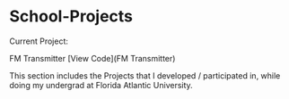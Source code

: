# School-Projects

Current Project:

FM Transmitter [View Code](FM Transmitter)

This section includes the Projects that I developed / participated in, while doing my undergrad at Florida Atlantic University.

